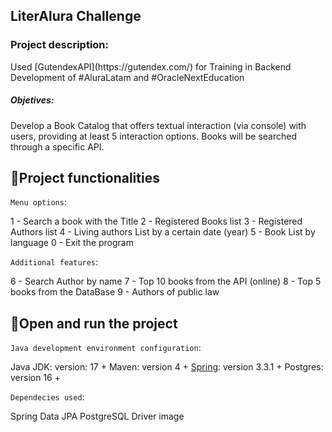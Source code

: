 ## LiterAlura Challenge

<h3>Project description:</h3>
Used [GutendexAPI](https://gutendex.com/) for Training in Backend Development of #AluraLatam and #OracleNextEducation

<h5>Objetives:</h5>
Develop a Book Catalog that offers textual interaction (via console) with users, providing at least 5 interaction options. Books will be searched through a specific API.

## :hammer:Project functionalities
`Menu options`:

1   -   Search a book with the Title
2   -   Registered Books list
3   -   Registered Authors list
4   -   Living authors List by a certain date (year)
5   -   Book List by language
0   -   Exit the program
                    
`Additional features`:

6   -   Search Author by name
7   -   Top 10 books from the API (online)
8   -   Top 5 books from the DataBase
9   -   Authors of public law

## :hammer:Open and run the project
`Java development environment configuration`:

Java JDK: version: 17 +
Maven: version 4 +
[Spring](https://start.spring.io/): version 3.3.1 +
Postgres: version 16 +

`Dependecies used`:

Spring Data JPA
PostgreSQL Driver
image
